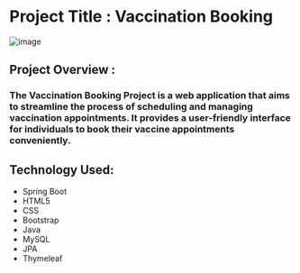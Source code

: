 # Project Title : Vaccination Booking
  ![image](https://github.com/Pramod2210/VaccinationBook/assets/119331427/0d44e2bb-affe-4d8a-a9e5-647fab243ba5)

## Project Overview :
### The Vaccination Booking Project is a web application that aims to streamline the process of scheduling and managing vaccination appointments. It provides a user-friendly interface for individuals to book their vaccine appointments conveniently.

## Technology Used:
+ Spring Boot
+ HTML5
+ CSS
+ Bootstrap
+ Java
+ MySQL
+ JPA
+ Thymeleaf


